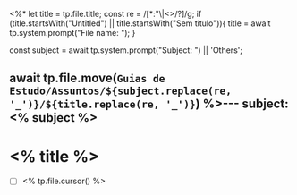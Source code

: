 <%*
let title = tp.file.title;
const re = /[*:"\\|<>/?]/g;
if (title.startsWith("Untitled") || title.startsWith("Sem título")){
	title = await tp.system.prompt("File name: ");
}

const subject = await tp.system.prompt("Subject: ") || 'Others';

await tp.file.move(`Guias de Estudo/Assuntos/${subject.replace(re, '_')}/${title.replace(re, '_')}`)
%>---
subject: <% subject %>
---
# <% title %>

- [ ] <% tp.file.cursor() %>
